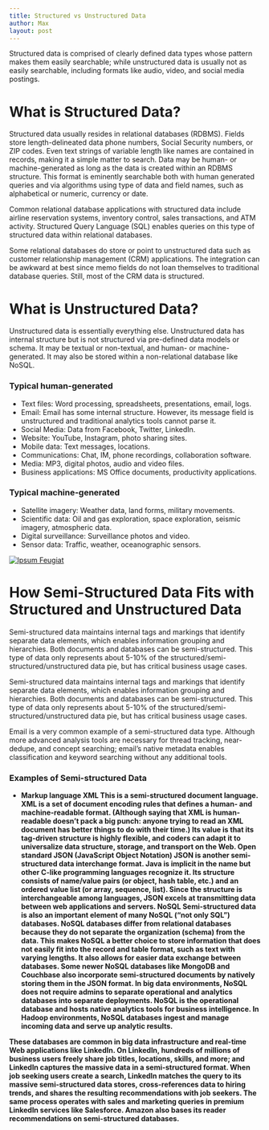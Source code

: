 ```yaml
---
title: Structured vs Unstructured Data
author: Max
layout: post
---
```


Structured data is comprised of clearly defined data types whose pattern makes them easily searchable; while unstructured data is usually not as easily searchable, including formats like audio, video, and social media postings.

<h1>What is Structured Data?</h1>

Structured data usually resides in relational databases (RDBMS). Fields store length-delineated data phone numbers, Social Security numbers, or ZIP codes. Even text strings of variable length like names are contained in records, making it a simple matter to search. Data may be human- or machine-generated as long as the data is created within an RDBMS structure. This format is eminently searchable both with human generated queries and via algorithms using type of data and field names, such as alphabetical or numeric, currency or date.

Common relational database applications with structured data include airline reservation systems, inventory control, sales transactions, and ATM activity. Structured Query Language (SQL) enables queries on this type of structured data within relational databases.

Some relational databases do store or point to unstructured data such as customer relationship management (CRM) applications. The integration can be awkward at best since memo fields do not loan themselves to traditional database queries. Still, most of the CRM data is structured.


<h1>What is Unstructured Data?</h1>

Unstructured data is essentially everything else. Unstructured data has internal structure but is not structured via pre-defined data models or schema. It may be textual or non-textual, and human- or machine-generated. It may also be stored within a non-relational database like NoSQL.


<div class="row">
	<div class="6u 12u$(small)">
		<h3>Typical human-generated</h3>
			<ul>
				<li>Text files: Word processing, spreadsheets, presentations, email, logs.</li>
				<li>Email: Email has some internal structure. However, its message field is unstructured and traditional analytics tools cannot parse it.</li>
				<li>Social Media: Data from Facebook, Twitter, LinkedIn.</li>
				<li>Website: YouTube, Instagram, photo sharing sites.</li>
				<li>Mobile data: Text messages, locations.</li>
				<li>Communications: Chat, IM, phone recordings, collaboration software.</li>
				<li>Media: MP3, digital photos, audio and video files.</li>
				<li>Business applications: MS Office documents, productivity applications.</li>
			</ul>
	</div>
	<div class="6u$ 12u$(small)">
		<h3>Typical machine-generated</h3>
		<ul>
			<li>Satellite imagery: Weather data, land forms, military movements.</li>
			<li>Scientific data: Oil and gas exploration, space exploration, seismic imagery, atmospheric data.</li>
			<li>Digital surveillance: Surveillance photos and video.</li>
			<li>Sensor data: Traffic, weather, oceanographic sensors.</li>
		</ul>
	</div>
</div>
<a href="#" class="image fit"><img src="{{ 'assets/images/structured-unstructured.jpg' | relative_url }}" alt="Ipsum Feugiat" /></a>


<h1>How Semi-Structured Data Fits with Structured and Unstructured Data</h1>

Semi-structured data maintains internal tags and markings that identify separate data elements, which enables information grouping and hierarchies. Both documents and databases can be semi-structured. This type of data only represents about 5-10% of the structured/semi-structured/unstructured data pie, but has critical business usage cases.

Semi-structured data maintains internal tags and markings that identify separate data elements, which enables information grouping and hierarchies. Both documents and databases can be semi-structured. This type of data only represents about 5-10% of the structured/semi-structured/unstructured data pie, but has critical business usage cases.

Email is a very common example of a semi-structured data type. Although more advanced analysis tools are necessary for thread tracking, near-dedupe, and concept searching; email’s native metadata enables classification and keyword searching without any additional tools.



<div class="6u$ 12u$(small)">
		<h3>Examples of Semi-structured Data</h3>
		<ul>
			<li><b>Markup language XML This is a semi-structured document language. XML is a set of document encoding rules that defines a human- and machine-readable format. (Although saying that XML is human-readable doesn’t pack a big punch: anyone trying to read an XML document has better things to do with their time.) Its value is that its tag-driven structure is highly flexible, and coders can adapt it to universalize data structure, storage, and transport on the Web.
Open standard JSON (JavaScript Object Notation) JSON is another semi-structured data interchange format. Java is implicit in the name but other C-like programming languages recognize it. Its structure consists of name/value pairs (or object, hash table, etc.) and an ordered value list (or array, sequence, list). Since the structure is interchangeable among languages, JSON excels at transmitting data between web applications and servers.
NoSQL Semi-structured data is also an important element of many NoSQL (“not only SQL”) databases. NoSQL databases differ from relational databases because they do not separate the organization (schema) from the data. This makes NoSQL a better choice to store information that does not easily fit into the record and table format, such as text with varying lengths. It also allows for easier data exchange between databases. Some newer NoSQL databases like MongoDB and Couchbase also incorporate semi-structured documents by natively storing them in the JSON format.
In big data environments, NoSQL does not require admins to separate operational and analytics databases into separate deployments. NoSQL is the operational database and hosts native analytics tools for business intelligence. In Hadoop environments, NoSQL databases ingest and manage incoming data and serve up analytic results.
          </ul>
	</div>
</div>
These databases are common in big data infrastructure and real-time Web applications like LinkedIn. On LinkedIn, hundreds of millions of business users freely share job titles, locations, skills, and more; and LinkedIn captures the massive data in a semi-structured format. When job seeking users create a search, LinkedIn matches the query to its massive semi-structured data stores, cross-references data to hiring trends, and shares the resulting recommendations with job seekers. The same process operates with sales and marketing queries in premium LinkedIn services like Salesforce. Amazon also bases its reader recommendations on semi-structured databases.
